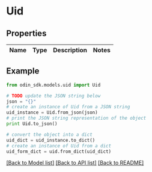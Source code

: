 # Uid


## Properties

Name | Type | Description | Notes
------------ | ------------- | ------------- | -------------

## Example

```python
from odin_sdk.models.uid import Uid

# TODO update the JSON string below
json = "{}"
# create an instance of Uid from a JSON string
uid_instance = Uid.from_json(json)
# print the JSON string representation of the object
print Uid.to_json()

# convert the object into a dict
uid_dict = uid_instance.to_dict()
# create an instance of Uid from a dict
uid_form_dict = uid.from_dict(uid_dict)
```
[[Back to Model list]](../README.md#documentation-for-models) [[Back to API list]](../README.md#documentation-for-api-endpoints) [[Back to README]](../README.md)


